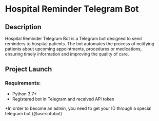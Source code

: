 # Hospital Reminder Telegram Bot
## Description
Hospital Reminder Telegram Bot is a Telegram bot designed to send reminders to hospital patients. The bot automates the process of notifying patients about upcoming appointments, procedures or medications, ensuring timely information and improving the quality of care.

## Project Launch
### Requirements:
- Python 3.7+
- Registered bot in Telegram and received API token


*In order to become an admin, you need to get your ID through a special telegram bot (@userinfobot)
